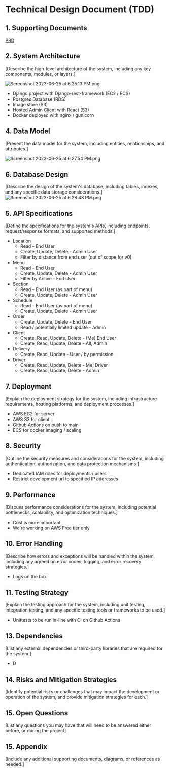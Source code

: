 # Technical Design Document (TDD)

## 1. Supporting Documents

[PRD](./prd.md)


## 2. System Architecture

[Describe the high-level architecture of the system, including any key components, modules, or layers.]

![Screenshot 2023-06-25 at 6.25.13 PM.png](..%2F..%2F..%2F..%2FDesktop%2FScreenshot%202023-06-25%20at%206.25.13%20PM.png)

* Django project with Django-rest-framework (EC2 / ECS)
* Postgres Database (RDS)
* Image store (S3)
* Hosted Admin Client with React (S3)
* Docker deployed with nginx / gunicorn

## 4. Data Model

[Present the data model for the system, including entities, relationships, and attributes.]

![Screenshot 2023-06-25 at 6.27.54 PM.png](..%2F..%2F..%2F..%2FDesktop%2FScreenshot%202023-06-25%20at%206.27.54%20PM.png)


## 6. Database Design

[Describe the design of the system's database, including tables, indexes, and any specific data storage considerations.]
![Screenshot 2023-06-25 at 6.28.43 PM.png](..%2F..%2F..%2F..%2FDesktop%2FScreenshot%202023-06-25%20at%206.28.43%20PM.png)

## 5. API Specifications
[Define the specifications for the system's APIs, including endpoints, request/response formats, and supported methods.]

* Location
  * Read - End User
  * Create, Update, Delete - Admin User
  * Filter by distance from end user (out of scope for v0)
* Menu
  * Read - End User
  * Create, Update, Delete - Admin User
  * Filter by Active - End User
* Section
  * Read - End User (as part of menu)
  * Create, Update, Delete - Admin User
* Schedule
  * Read - End User (as part of menu)
  * Create, Update, Delete - Admin User
* Order
  * Create, Update, Delete - End User
  * Read / potentially limited update - Admin
* Client
  * Create, Read, Update, Delete - (Me) End User
  * Create, Read, Update, Delete - All, Admin
* Delivery
  * Create, Read, Update - User / by permission
* Driver
  * Create, Read, Update, Delete - Me, Driver
  * Create, Read, Update, Delete - Admin

## 7. Deployment

[Explain the deployment strategy for the system, including infrastructure requirements, hosting platforms, and deployment processes.]

* AWS EC2 for server
* AWS S3 for client
* Github Actions on push to main
* ECS for docker imaging / scaling


## 8. Security

[Outline the security measures and considerations for the system, including authentication, authorization, and data protection mechanisms.]

* Dedicated IAM roles for deployments / users
* Restrict development url to specified IP addresses

## 9. Performance

[Discuss performance considerations for the system, including potential bottlenecks, scalability, and optimization techniques.]

* Cost is more important 
* We're working on AWS Free tier only

## 10. Error Handling

[Describe how errors and exceptions will be handled within the system, including any agreed on error codes, logging, and error recovery strategies.]
* Logs on the box

## 11. Testing Strategy

[Explain the testing approach for the system, including unit testing, integration testing, and any specific testing tools or frameworks to be used.]
* Unittests to be run in-line with CI on Github Actions

## 13. Dependencies

[List any external dependencies or third-party libraries that are required for the system.]
* D

## 14. Risks and Mitigation Strategies

[Identify potential risks or challenges that may impact the development or operation of the system, and provide mitigation strategies for each.]

## 15. Open Questions

[List any questions you may have that will need to be answered either before, or during the project]

## 15. Appendix

[Include any additional supporting documents, diagrams, or references as needed.]

